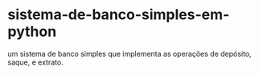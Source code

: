 # sistema-de-banco-simples-em-python
um sistema de banco simples que implementa as operações de depósito, saque, e extrato.
